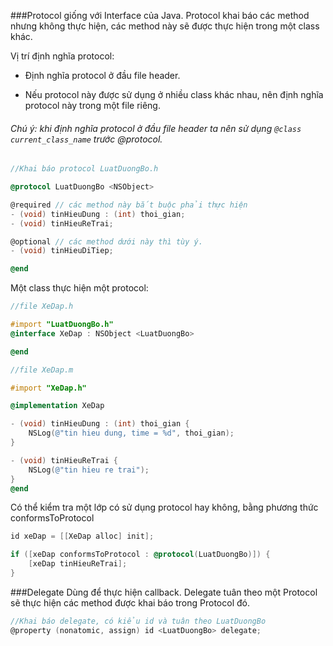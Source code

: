 
###Protocol
giống với Interface của Java. Protocol khai báo các method nhưng không thực hiện, các method này sẽ được thực hiện trong một class khác.



Vị trí định nghĩa protocol: 

- Định nghĩa protocol ở đầu file header.

- Nếu protocol này được sử dụng ở nhiều class khác nhau, nên định nghĩa protocol này trong một file riêng.
###### Chú ý: khi định nghĩa protocol ở đầu file header ta nên sử dụng ```@class current_class_name``` trước @protocol.

```Objective-C
//Khai báo protocol LuatDuongBo.h

@protocol LuatDuongBo <NSObject>

@required // các method này bắt buộc phải thực hiện
- (void) tinHieuDung : (int) thoi_gian;
- (void) tinHieuReTrai;

@optional // các method dưới này thì tùy ý.
- (void) tinHieuDiTiep;

@end
```

Một class thực hiện một protocol:
```Objective-C
//file XeDap.h

#import "LuatDuongBo.h"
@interface XeDap : NSObject <LuatDuongBo>

@end
```

```Objective-C
//file XeDap.m

#import "XeDap.h"

@implementation XeDap

- (void) tinHieuDung : (int) thoi_gian {
    NSLog(@"tin hieu dung, time = %d", thoi_gian);
}

- (void) tinHieuReTrai {
    NSLog(@"tin hieu re trai");
}
@end
```

Có thể kiểm tra một lớp có sử dụng protocol hay không, bằng phương thức conformsToProtocol
```Objective-C
id xeDap = [[XeDap alloc] init];

if ([xeDap conformsToProtocol : @protocol(LuatDuongBo)]) {
    [xeDap tinHieuReTrai];
}
```


###Delegate
Dùng để thực hiện callback. Delegate tuân theo một Protocol sẽ thực hiện các method được khai báo trong Protocol đó.


```Objective-C
//Khai báo delegate, có kiểu id và tuân theo LuatDuongBo
@property (nonatomic, assign) id <LuatDuongBo> delegate;
```











